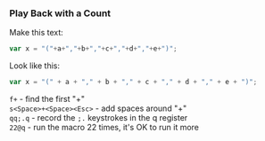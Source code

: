 ### Play Back with a Count

Make this text:

```javascript
var x = "("+a+","+b+","+c+","+d+","+e+")";
```

Look like this:

```javascript
var x = "(" + a + "," + b + "," + c + "," + d + "," + e + ")";
```

`f+` - find the first "+"  
`s<Space>+<Space><Esc>` - add spaces around "+"  
`qq;.q` - record the `;.` keystrokes in the q register  
`22@q` - run the macro 22 times, it's OK to run it more  
